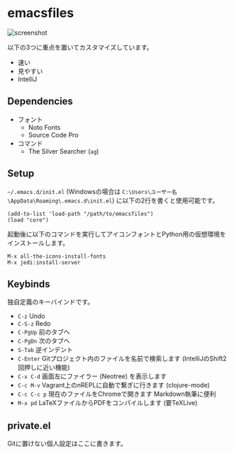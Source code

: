 emacsfiles
=====

![screenshot](https://github.com/wakamesoba98/emacsfiles/blob/master/screenshot.png)

以下の3つに重点を置いてカスタマイズしています。

* 速い
* 見やすい
* IntelliJ

## Dependencies

* フォント
  * Noto Fonts
  * Source Code Pro
* コマンド
  * The Silver Searcher (`ag`)

## Setup

`~/.emacs.d/init.el` (Windowsの場合は `C:\Users\ユーザー名\AppData\Roaming\.emacs.d\init.el`) に以下の2行を書くと使用可能です。

```
(add-to-list 'load-path "/path/to/emacsfiles")
(load "core")
```

起動後に以下のコマンドを実行してアイコンフォントとPython用の仮想環境をインストールします。

```
M-x all-the-icons-install-fonts
M-x jedi:install-server
```

## Keybinds

独自定義のキーバインドです。

* `C-z` Undo
* `C-S-z` Redo
* `C-PgUp` 前のタブへ
* `C-PgDn` 次のタブへ
* `S-Tab` 逆インデント
* `C-Enter` Gitプロジェクト内のファイルを名前で検索します (IntelliJのShift2回押しに近い機能)
* `C-x C-d` 画面左にファイラー (Neotree) を表示します
* `C-c M-v` Vagrant上のnREPLに自動で繋ぎに行きます (clojure-mode)
* `C-c C-c p` 現在のファイルをChromeで開きます Markdown執筆に便利
* `M-x pd` LaTeXファイルからPDFをコンパイルします (要TeXLive)

## private.el

Gitに置けない個人設定はここに書きます。
